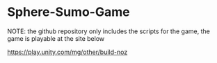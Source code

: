 # Sphere-Sumo-Game

NOTE: the github repository only includes the scripts for the game, the game is playable at the site below

https://play.unity.com/mg/other/build-noz
